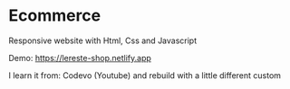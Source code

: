 # Ecommerce

Responsive website with Html, Css and Javascript

Demo: https://lereste-shop.netlify.app

I learn it from: Codevo (Youtube) and rebuild with a little different custom

